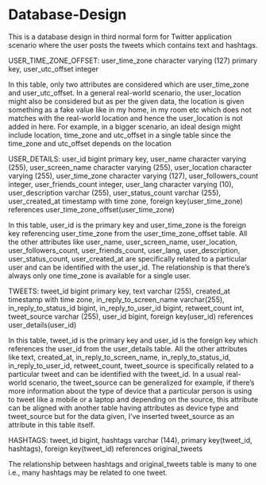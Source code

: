 # Database-Design

This is a database design in third normal form for Twitter application scenario where the user posts the tweets which contains text and hashtags.



USER_TIME_ZONE_OFFSET: 
user_time_zone character varying (127) primary key, user_utc_offset integer

In this table, only two attributes are considered which are user_time_zone and user_utc_offset. In a general real-world scenario, the user_location might also be considered but as per the given data, the location is given something as a fake value like in my home, in my room etc which does not matches with the real-world location and hence the user_location is not added in here. For example, in a bigger scenario, an ideal design might include location, time_zone and utc_offset in a single table since the time_zone and utc_offset depends on the location

USER_DETAILS:
user_id bigint primary key, user_name character varying (255), user_screen_name character varying (255), user_location character varying (255), user_time_zone character varying (127), user_followers_count integer,
user_friends_count integer, user_lang character varying (10), user_description varchar (255), user_status_count varchar (255), user_created_at timestamp with time zone, foreign key(user_time_zone) references user_time_zone_offset(user_time_zone) 

In this table, user_id is the primary key and user_time_zone is the foreign key referencing user_time_zone from the user_time_zone_offset table. All the other attributes like user_name, user_screen_name, user_location, user_followers_count, user_friends_count, user_lang, user_description, user_status_count, user_created_at are specifically related to a particular user and can be identified with the user_id. The relationship is that there’s always only one time_zone is available for a single user.

TWEETS:
tweet_id bigint primary key, text varchar (255), created_at timestamp with time zone, in_reply_to_screen_name varchar(255), in_reply_to_status_id bigint, in_reply_to_user_id bigint, retweet_count int, tweet_source varchar (255), user_id bigint, foreign key(user_id) references user_details(user_id)

In this table, tweet_id is the primary key and user_id is the foreign key which references the user_id from the user_details table. All the other attributes like text, created_at, in_reply_to_screen_name, in_reply_to_status_id, in_reply_to_user_id, retweet_count, tweet_source is specifically related to a particular tweet and can be identified with the tweet_id. In a usual real-world scenario, the tweet_source can be generalized for example, if there’s more information about the type of device that a particular person is using to tweet like a mobile or a laptop and depending on the source, this attribute can be aligned with another table having attributes as device type and tweet_source but for the data given, I’ve inserted tweet_source as an attribute in this table itself.

HASHTAGS:
tweet_id bigint, hashtags varchar (144), primary key(tweet_id, hashtags), foreign key(tweet_id) references original_tweets

The relationship between hashtags and original_tweets table is many to one i.e., many hashtags may be related to one tweet.


